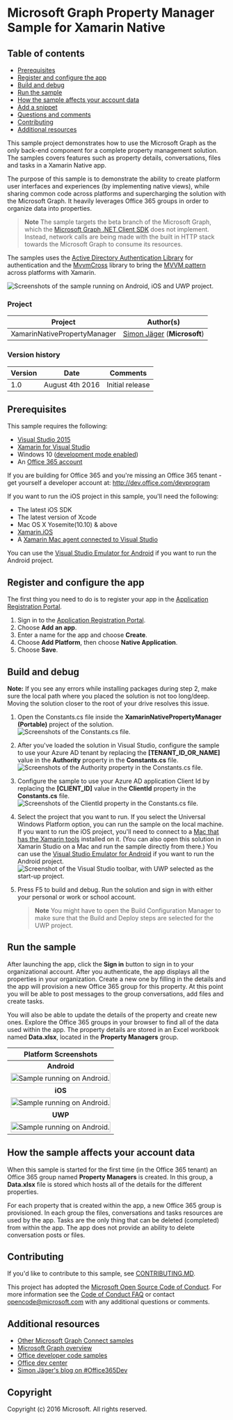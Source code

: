 # Microsoft Graph Property Manager Sample for Xamarin Native

## Table of contents

* [Prerequisites](#prerequisites)
* [Register and configure the app](#register-and-configure-the-app)
* [Build and debug](#build)
* [Run the sample](#run)
* [How the sample affects your account data](#how-the-sample-affects-your-tenant-data)
* [Add a snippet](#add-a-snippet)
* [Questions and comments](#questions)
* [Contributing](#contributing")
* [Additional resources](#additional-resources)

This sample project demonstrates how to use the Microsoft Graph as the only back-end component for a complete property management solution. The samples covers features such as property details, conversations, files and tasks in a Xamarin Native app.

The purpose of this sample is to demonstrate the ability to create platform user interfaces and experiences (by implementing native views), while sharing common code across platforms and supercharging the solution with the Microsoft Graph. It heavily leverages Office 365 groups in order to organize data into properties.

> **Note** The sample targets the beta branch of the Microsoft Graph, which the [Microsoft Graph .NET Client SDK](https://github.com/microsoftgraph/msgraph-sdk-dotnet) does not implement. Instead, network calls are being made with the built in HTTP stack towards the Microsoft Graph to consume its resources.

The samples uses the [Active Directory Authentication Library](https://www.nuget.org/packages/Microsoft.IdentityModel.Clients.ActiveDirectory/) for authentication and the [MvvmCross](https://mvvmcross.com/) library to bring the [MVVM pattern](https://msdn.microsoft.com/en-us/library/hh848246.aspx) across platforms with Xamarin.

![Screenshots of the sample running on Android, iOS and UWP project.](/Images/PM_OSes.png "Sample running on Android, iOS and UWP.")

### Project

Project | Author(s)
---------|----------
XamarinNativePropertyManager | [Simon Jäger](http://simonjaeger.com/) (**Microsoft**)

### Version history

Version  | Date | Comments
---------| -----| --------
1.0  | August 4th 2016 | Initial release

## Prerequisites

This sample requires the following:  

- [Visual Studio 2015](https://www.visualstudio.com/downloads) 
- [Xamarin for Visual Studio](https://www.xamarin.com/visual-studio)
- Windows 10 ([development mode enabled](https://msdn.microsoft.com/library/windows/apps/xaml/dn706236.aspx))
-  An [Office 365 account](https://msdn.microsoft.com/office/office365/howto/setup-development-environment#bk_Office365Account)

If you are building for Office 365 and you're missing an Office 365 tenant - get yourself a developer account at: <http://dev.office.com/devprogram>

If you want to run the iOS project in this sample, you'll need the following:

- The latest iOS SDK
- The latest version of Xcode
- Mac OS X Yosemite(10.10) & above 
- [Xamarin.iOS](https://developer.xamarin.com/guides/ios/getting_started/installation/mac/)
- A [Xamarin Mac agent connected to Visual Studio](https://developer.xamarin.com/guides/ios/getting_started/installation/windows/connecting-to-mac/)

You can use the [Visual Studio Emulator for Android](https://www.visualstudio.com/features/msft-android-emulator-vs.aspx) if you want to run the Android project.

## Register and configure the app

The first thing you need to do is to register your app in the [Application Registration Portal](https://apps.dev.microsoft.com).

1. Sign in to the [Application Registration Portal](https://apps.dev.microsoft.com).
1. Choose **Add an app**.
1. Enter a name for the app and choose **Create**.
1. Choose **Add Platform**, then choose **Native Application**.
1. Choose **Save**.

<a name="build"></a>
## Build and debug ##

**Note:** If you see any errors while installing packages during step 2, make sure the local path where you placed the solution is not too long/deep. Moving the solution closer to the root of your drive resolves this issue.

1. Open the Constants.cs file inside the **XamarinNativePropertyManager (Portable)** project of the solution.  
![Screenshots of the Constants.cs file.](/Images/Constants.png "Constants.cs.") 

2. After you've loaded the solution in Visual Studio, configure the sample to use your Azure AD tenant by replacing the **[TENANT_ID_OR_NAME]** value in the **Authority** property in the **Constants.cs** file.  
![Screenshots of the Authority property in the Constants.cs file.](/Images/TenantId.png "Authority property.") 

3. Configure the sample to use your Azure AD application Client Id by replacing the **[CLIENT_ID]** value in the **ClientId** property in the **Constants.cs** file.  
![Screenshots of the ClientId property in the Constants.cs file.](/Images/ClientId.png "ClientId property.") 

3. Select the project that you want to run. If you select the Universal Windows Platform option, you can run the sample on the local machine. If you want to run the iOS project, you'll need to connect to a [Mac that has the Xamarin tools](https://developer.xamarin.com/guides/ios/getting_started/installation/windows/connecting-to-mac/) installed on it. (You can also open this solution in Xamarin Studio on a Mac and run the sample directly from there.) You can use the [Visual Studio Emulator for Android](https://www.visualstudio.com/features/msft-android-emulator-vs.aspx) if you want to run the Android project.  
![Screenshot of the Visual Studio toolbar, with UWP selected as the start-up project.](/Images/Projects.png "Select start-up project.") 

4. Press F5 to build and debug. Run the solution and sign in with either your personal or work or school account.
    > **Note** You might have to open the Build Configuration Manager to make sure that the Build and Deploy steps are selected for the UWP project.

<a name="run"></a>
## Run the sample

After launching the app, click the **Sign in** button to sign in to your organizational account. After you authenticate, the app displays all the properties in your organization. Create a new one by filling in the details and the app will provision a new Office 365 group for this property. At this point you will be able to post messages to the group conversations, add files and create tasks.

You will also be able to update the details of the property and create new ones. Explore the Office 365 groups in your browser to find all of the data used within the app. The property details are stored in an Excel workbook named **Data.xlsx**, located in the **Property Managers** group. 

| Platform Screenshots        |
| :-------------: |
| **Android**       |
| <img src="Images/PM_Android.png" alt="Sample running on Android." width="100%" /> |
| **iOS**      |
| <img src="Images/PM_iOS.png" alt="Sample running on Android." width="100%" /> |
| **UWP** |
| <img src="Images/PM_UWP1.png" alt="Sample running on Android." width="100%" /> |


<a name="#how-the-sample-affects-your-tenant-data"></a>

## How the sample affects your account data

When this sample is started for the first time (in the Office 365 tenant) an Office 365 group named **Property Managers** is created. In this group, a **Data.xlsx** file is stored which hosts all of the details for the different properties.

For each property that is created within the app, a new Office 365 group is provisioned. In each group the files, conversations and tasks resources are used by the app. Tasks are the only thing that can be deleted (completed) from within the app. The app does not provide an ability to delete conversation posts or files. 

<a name="contributing"></a>
## Contributing ##

If you'd like to contribute to this sample, see [CONTRIBUTING.MD](/CONTRIBUTING.md).

This project has adopted the [Microsoft Open Source Code of Conduct](https://opensource.microsoft.com/codeofconduct/). For more information see the [Code of Conduct FAQ](https://opensource.microsoft.com/codeofconduct/faq/) or contact [opencode@microsoft.com](mailto:opencode@microsoft.com) with any additional questions or comments.


<a name="additional-resources"></a>
## Additional resources ##

- [Other Microsoft Graph Connect samples](https://github.com/MicrosoftGraph?utf8=%E2%9C%93&query=-Connect)
- [Microsoft Graph overview](http://graph.microsoft.io)
- [Office developer code samples](http://dev.office.com/code-samples)
- [Office dev center](http://dev.office.com/)
- [Simon Jäger's blog on #Office365Dev](http://simonjaeger.com/)


## Copyright
Copyright (c) 2016 Microsoft. All rights reserved.
